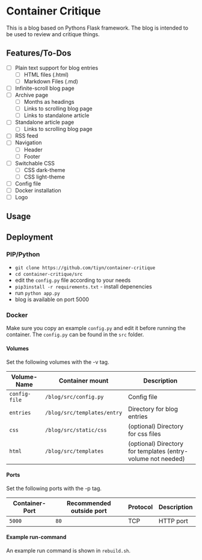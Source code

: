 # Container Critique

This is a blog based on Pythons Flask framework.
The blog is intended to be used to review and critique things.

## Features/To-Dos

- [ ] Plain text support for blog entries
  - [ ] HTML files (.html)
  - [ ] Markdown Files (.md)
- [ ] Infinite-scroll blog page
- [ ] Archive page
  - [ ] Months as headings
  - [ ] Links to scrolling blog page
  - [ ] Links to standalone article
- [ ] Standalone article page
  - [ ] Links to scrolling blog page
- [ ] RSS feed
- [ ] Navigation
  - [ ] Header
  - [ ] Footer
- [ ] Switchable CSS
  - [ ] CSS dark-theme
  - [ ] CSS light-theme
- [ ] Config file
- [ ] Docker installation
- [ ] Logo

## Usage

## Deployment

### PIP/Python

- `git clone https://github.com/tiyn/container-critique`
- `cd container-critique/src`
- edit the `config.py` file according to your needs
- `pip3install -r requirements.txt` - install depenencies
- run `python app.py`
- blog is available on port 5000

### Docker

Make sure you copy an example `config.py` and edit it before running the container.
The `config.py` can be found in the `src` folder.

#### Volumes

Set the following volumes with the -v tag.

| Volume-Name   | Container mount             | Description                                                  |
| ------------- | --------------------------- | ------------------------------------------------------------ |
| `config-file` | `/blog/src/config.py`       | Config file                                                  |
| `entries`     | `/blog/src/templates/entry` | Directory for blog entries                                   |
| `css`         | `/blog/src/static/css`      | (optional) Directory for css files                           |
| `html`        | `/blog/src/templates`       | (optional) Directory for templates (entry-volume not needed) |

#### Ports

Set the following ports with the -p tag.

| Container-Port | Recommended outside port | Protocol | Description |
| -------------- | ------------------------ | -------- | ----------- |
| `5000`         | `80`                     | TCP      | HTTP port   |

#### Example run-command

An example run command is shown in `rebuild.sh`.
